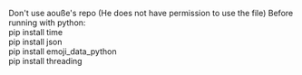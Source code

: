 Don't use aouße's repo (He does not have permission to use the file)
Before running with python:\
pip install time\
pip install json\
pip install emoji_data_python\
pip install threading
